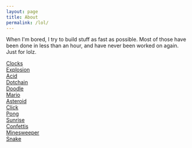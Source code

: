 ```yaml
---
layout: page
title: About
permalink: /lol/
---
```

When I'm bored, I try to build stuff as fast as possible. Most of those have been done in less than an hour, and have never been worked on again.  
Just for lolz.  

[Clocks](/clocks)  
[Explosion](/explosion)  
[Acid](/acid)  
[Dotchain](/dotchain)  
[Doodle](/doodle)  
[Mario](/mario)  
[Asteroid](/asteroid)  
[Click](/click)  
[Pong](/pong)  
[Sunrise](/sunrise)  
[Confettis](/confettis)  
[Minesweeper](/minesweeper)  
[Snake](/snake)  
